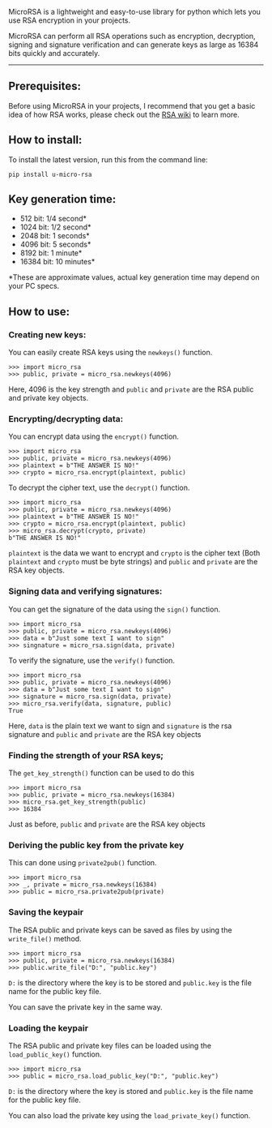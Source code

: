 MicroRSA is a lightweight and easy-to-use library for python which lets you use RSA encryption in your projects.

MicroRSA can perform all RSA operations such as encryption, decryption, signing and signature verification and can generate keys as large as 16384 bits quickly and accurately.
***

## Prerequisites: 
Before using MicroRSA in your projects, I recommend that you get a basic idea 
of how RSA works, please check out the [RSA wiki](https://en.wikipedia.org/wiki/RSA_(cryptosystem)) to learn more.

## How to install:
To install the latest version, run this from the command line:

    pip install u-micro-rsa

## Key generation time:
- 512 bit: 1/4 second*
- 1024 bit: 1/2 second*
- 2048 bit: 1 seconds*
- 4096 bit: 5 seconds*
- 8192 bit: 1 minute*
- 16384 bit: 10 minutes*

*These are approximate values, actual key generation time
may depend on your PC specs.

## How to use:
### Creating new keys:
You can easily create RSA keys using the `newkeys()` function. 

    >>> import micro_rsa
    >>> public, private = micro_rsa.newkeys(4096)

Here, 4096 is the key strength and `public` and `private` are the RSA 
public and private key objects.

### Encrypting/decrypting data: 
You can encrypt data using the `encrypt()` function.

    >>> import micro_rsa
    >>> public, private = micro_rsa.newkeys(4096)
    >>> plaintext = b"THE ANSWER IS NO!"
    >>> crypto = micro_rsa.encrypt(plaintext, public)

To decrypt the cipher text, use the `decrypt()` function.

    >>> import micro_rsa
    >>> public, private = micro_rsa.newkeys(4096)
    >>> plaintext = b"THE ANSWER IS NO!"
    >>> crypto = micro_rsa.encrypt(plaintext, public)
    >>> micro_rsa.decrypt(crypto, private)
    b"THE ANSWER IS NO!"

`plaintext` is the data we want to encrypt and `crypto` is the cipher text (Both `plaintext` and `crypto` must be byte strings) 
and `public` and `private` are the RSA key objects.

### Signing data and verifying signatures:
You can get the signature of the data using the `sign()` function.

    >>> import micro_rsa
    >>> public, private = micro_rsa.newkeys(4096)
    >>> data = b"Just some text I want to sign"
    >>> singnature = micro_rsa.sign(data, private)

To verify the signature, use the `verify()` function.

    >>> import micro_rsa
    >>> public, private = micro_rsa.newkeys(4096)
    >>> data = b"Just some text I want to sign"
    >>> signature = micro_rsa.sign(data, private)
    >>> micro_rsa.verify(data, signature, public)
    True

Here, `data` is the plain text we want to sign and `signature` is the rsa signature 
and `public` and `private` are the RSA key objects

### Finding the strength of your RSA keys;
The `get_key_strength()` function can be used to do this

    >>> import micro_rsa
    >>> public, private = micro_rsa.newkeys(16384)
    >>> micro_rsa.get_key_strength(public)
    >>> 16384

Just as before, `public` and `private` are the RSA key objects

### Deriving the public key from the private key
This can done using `private2pub()` function.

    >>> import micro_rsa
    >>> _, private = micro_rsa.newkeys(16384)
    >>> public = micro_rsa.private2pub(private)

### Saving the keypair
The RSA public and private keys can be saved as files by using the 
`write_file()` method.

    >>> import micro_rsa
    >>> public, private = micro_rsa.newkeys(16384)
    >>> public.write_file("D:", "public.key")

`D:` is the directory where the key is to be stored and `public.key`
is the file name for the public key file.

You can save the private key in the same way.

### Loading the keypair
The RSA public and private key files can be loaded using the `load_public_key()` function.

    >>> import micro_rsa
    >>> public = micro_rsa.load_public_key("D:", "public.key")

`D:` is the directory where the key is stored and `public.key`
is the file name for the public key file.

You can also load the private key using the `load_private_key()` function.
